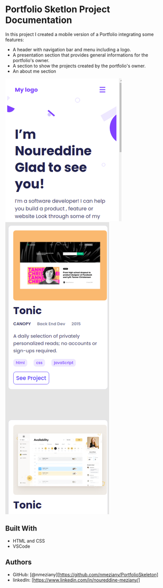 # Portfolio Sketlon Project Documentation

In this project I created a mobile version of a Portfolio integrating some features:
- A header with navigation bar and menu including a logo.
- A presentation section that provides general informations for the portfolio's owner.
- A section to show the projects created by the portfolio's owner.
- An about me section

![screenshot](./Screenshot1.png)
![screenshot](./Screenshot2.png)

## Built With

- HTML and CSS
- VSCode


## Authors

- GitHub: [@nmeziany][https://github.com/nmeziany/PortfolioSkeleton]
- linkedIn: [https://www.linkedin.com/in/noureddine-meziany/]